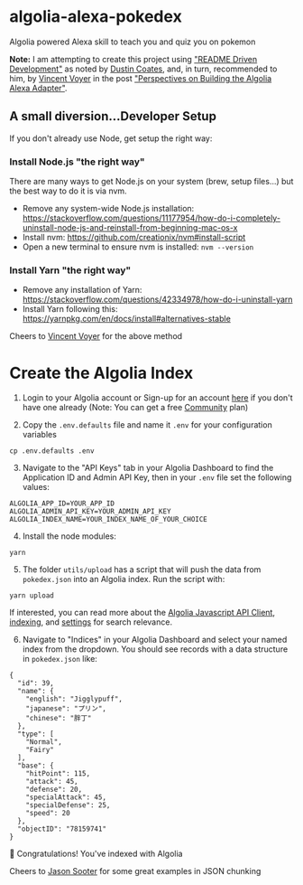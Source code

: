 # algolia-alexa-pokedex
Algolia powered Alexa skill to teach you and quiz you on pokemon

**Note:** I am attempting to create this project using ["README Driven Development"](http://tom.preston-werner.com/2010/08/23/readme-driven-development.html) as noted by [Dustin Coates](https://twitter.com/dcoates?ref_src=twsrc%5Egoogle%7Ctwcamp%5Eserp%7Ctwgr%5Eauthor), and, in turn, recommended to him, by [Vincent Voyer](https://twitter.com/vvoyer) in the post ["Perspectives on Building the Algolia Alexa Adapter"](https://www.talkingtocomputers.com/building-algolia-search-alexa-adapter).


## A small diversion...Developer Setup
If you don't already use Node, get setup the right way:
### Install Node.js "the right way"
There are many ways to get Node.js on your system (brew, setup files...) but the best way to do it is via nvm.

* Remove any system-wide Node.js installation: https://stackoverflow.com/questions/11177954/how-do-i-completely-uninstall-node-js-and-reinstall-from-beginning-mac-os-x
* Install nvm: https://github.com/creationix/nvm#install-script
* Open a new terminal to ensure nvm is installed: `nvm --version`

### Install Yarn "the right way"
* Remove any installation of Yarn: https://stackoverflow.com/questions/42334978/how-do-i-uninstall-yarn
* Install Yarn following this: https://yarnpkg.com/en/docs/install#alternatives-stable

Cheers to [Vincent Voyer](https://twitter.com/vvoyer) for the above method


# Create the Algolia Index

1. Login to your Algolia account or Sign-up for an account [here](https://www.algolia.com/users/sign_up) if you don't have one already (Note: You can get a free [Community](https://www.algolia.com/pricing/) plan)

2. Copy the `.env.defaults` file and name it `.env` for your configuration variables 
```
cp .env.defaults .env
```

3. Navigate to the "API Keys" tab in your Algolia Dashboard to find the Application ID and Admin API Key, then in your `.env` file set the following values:
```
ALGOLIA_APP_ID=YOUR_APP_ID
ALGOLIA_ADMIN_API_KEY=YOUR_ADMIN_API_KEY
ALGOLIA_INDEX_NAME=YOUR_INDEX_NAME_OF_YOUR_CHOICE
``` 

4. Install the node modules:
```
yarn
```

5. The folder `utils/upload` has a script that will push the data from `pokedex.json` into an Algolia index. Run the script with:
```
yarn upload
```

If interested, you can read more about the [Algolia Javascript API Client](https://www.algolia.com/doc/api-client/getting-started/install/javascript/), [indexing](https://www.algolia.com/doc/api-client/methods/indexing/), and [settings](https://www.algolia.com/doc/api-client/methods/settings/) for search relevance.

6. Navigate to "Indices" in your Algolia Dashboard and select your named index from the dropdown. You should see records with a data structure in `pokedex.json` like:

```
{
  "id": 39,
  "name": {
    "english": "Jigglypuff",
    "japanese": "プリン",
    "chinese": "胖丁"
  },
  "type": [
    "Normal",
    "Fairy"
  ],
  "base": {
    "hitPoint": 115,
    "attack": 45,
    "defense": 20,
    "specialAttack": 45,
    "specialDefense": 25,
    "speed": 20
  },
  "objectID": "78159741"
}
```

🎉 Congratulations! You've indexed with Algolia

Cheers to [Jason Sooter](https://twitter.com/functionalstoic) for some great examples in JSON chunking